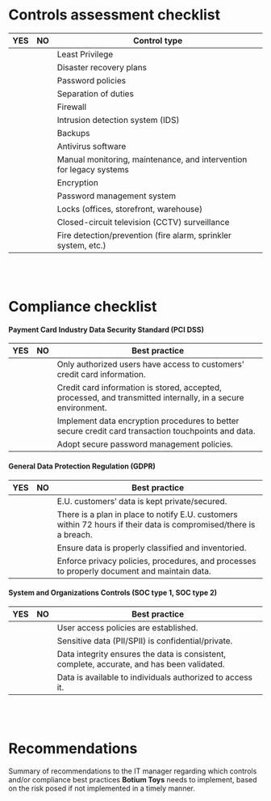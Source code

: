 # Controls assessment checklist
|  YES |  NO  | Control type                                                         |
|------|------|----------------------------------------------------------------------|
|      |      | Least Privilege                                                      |
|      |      | Disaster recovery plans                                              |
|      |      | Password policies                                                    |
|      |      | Separation of duties                                                 |
|      |      | Firewall                                                             |
|      |      | Intrusion detection system (IDS)                                     |
|      |      | Backups                                                              |
|      |      | Antivirus software                                                   |
|      |      | Manual monitoring, maintenance, and intervention for legacy systems  |
|      |      | Encryption                                                           |
|      |      | Password management system                                           |
|      |      | Locks (offices, storefront, warehouse)                               |
|      |      | Closed-circuit television (CCTV) surveillance                        |
|      |      | Fire detection/prevention (fire alarm, sprinkler system, etc.)       |

<br>
<br>

# Compliance checklist
#### Payment Card Industry Data Security Standard (PCI DSS)
|  YES |  NO  | Best practice                                                                                                  |
|------|------|----------------------------------------------------------------------------------------------------------------|
|      |      | Only authorized users have access to customers’ credit card information.                                       |
|      |      | Credit card information is stored, accepted, processed, and transmitted internally, in a secure environment.   |
|      |      | Implement data encryption procedures to better secure credit card transaction touchpoints and data.            |
|      |      | Adopt secure password management policies.                                                                     |

#### General Data Protection Regulation (GDPR)                                                        
|  YES |  NO  | Best practice                                                                                                     |
|------|------|-------------------------------------------------------------------------------------------------------------------|
|      |      | E.U. customers’ data is kept private/secured.                                                                     |
|      |      | There is a plan in place to notify E.U. customers within 72 hours if their data is compromised/there is a breach. |
|      |      | Ensure data is properly classified and inventoried.                                                               |
|      |      | Enforce privacy policies, procedures, and processes to properly document and maintain data.                       |

#### System and Organizations Controls (SOC type 1, SOC type 2) 
|  YES |  NO  | Best practice                                                                                                     |
|------|------|-------------------------------------------------------------------------------------------------------------------|
|      |      | User access policies are established.                                                                             |
|      |      | Sensitive data (PII/SPII) is confidential/private.                                                                |
|      |      | Data integrity ensures the data is consistent, complete, accurate, and has been validated.                        |
|      |      | Data is available to individuals authorized to access it.                                                         |

<br>
<br>

# Recommendations
Summary of recommendations to the IT manager regarding which controls and/or compliance best practices **Botium Toys** needs to implement, based on the risk posed if not implemented in a timely manner.
